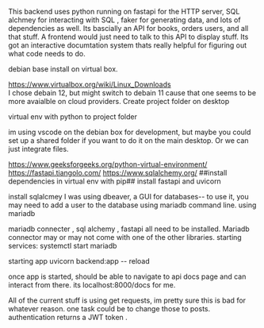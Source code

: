 This backend uses python running on fastapi for the HTTP server, SQL alchmey for interacting with SQL , faker for generating data, and lots of dependencies as well. Its bascially an API for books, orders users, and all that stuff. A frontend would just need to talk to this API to display stuff. Its got an interactive documtation system thats really helpful for figuring out what code needs to do. 

debian base install on virtual box. 

https://www.virtualbox.org/wiki/Linux_Downloads  
I chose debain 12, but might switch to debain 11 cause that one seems to be more avaialble on cloud providers. 
Create project folder on desktop

virtual env with python to project folder

im using vscode on the debian box for development, but maybe you could set up a shared folder if you want to do it on the main desktop. Or we can just integrate files. 

https://www.geeksforgeeks.org/python-virtual-environment/
https://fastapi.tiangolo.com/
https://www.sqlalchemy.org/
##install dependencies in virtual env with pip##
install fastapi and  uvicorn

install sqlalcmey 
I was using dbeaver, a GUI for databases-- to use it, you may need to add a user to the database using mariadb command line. 
using mariadb


mariadb connecter , sql alchemy , fastapi all need to be installed. Mariadb connector may or may not come with one of the other libraries. 
starting services: 
systemctl start mariadb 


starting app
uvicorn backend:app -- reload

once app is started, should be able to navigate to api docs page and can interact from there. its localhost:8000/docs for me. 

All of the current stuff is using get requests, im pretty sure this is bad for whatever reason. one task could be to change those to posts. 
authentication returns a JWT token . 
